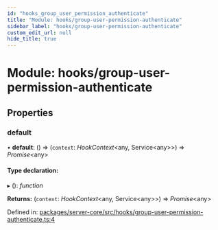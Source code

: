 ```yaml
---
id: "hooks_group_user_permission_authenticate"
title: "Module: hooks/group-user-permission-authenticate"
sidebar_label: "hooks/group-user-permission-authenticate"
custom_edit_url: null
hide_title: true
---
```


# Module: hooks/group-user-permission-authenticate

## Properties

### default

• **default**: () => (`context`: *HookContext*<any, Service<any\>\>) => *Promise*<any\>

#### Type declaration:

▸ (): *function*

**Returns:** (`context`: *HookContext*<any, Service<any\>\>) => *Promise*<any\>

Defined in: [packages/server-core/src/hooks/group-user-permission-authenticate.ts:4](https://github.com/xr3ngine/xr3ngine/blob/a16a45d7e/packages/server-core/src/hooks/group-user-permission-authenticate.ts#L4)
